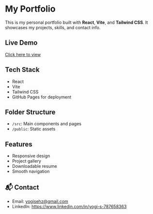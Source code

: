 # My Portfolio

This is my personal portfolio built with **React**, **Vite**, and **Tailwind CSS**. It showcases my projects, skills, and contact info.

## Live Demo
[Click here to view](https://yogi-w.github.io/Portfolio/)

## Tech Stack
- React
- Vite
- Tailwind CSS
- GitHub Pages for deployment

## Folder Structure
- `/src`: Main components and pages
- `/public`: Static assets

## Features
- Responsive design
- Project gallery
- Downloadable resume
- Smooth navigation

## 📬 Contact
- Email: yogisehz@gmail.com
- LinkedIn: https://www.linkedin.com/in/yogi-s-787658363

